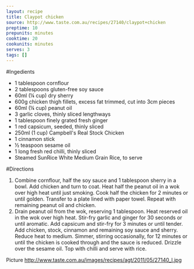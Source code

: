 ```yaml
---
layout: recipe
title: Claypot chicken
source: http://www.taste.com.au/recipes/27140/claypot+chicken
preptime: 10
prepunits: minutes
cooktime: 20
cookunits: minutes
serves: 3
tags: []
---
```

#Ingedients
* 1 tablespoon cornflour
* 2 tablespoons gluten-free soy sauce
* 60ml (&frac14; cup) dry sherry
* 600g chicken thigh fillets, excess fat trimmed, cut into 3cm pieces
* 60ml (&frac14; cup) peanut oil
* 3 garlic cloves, thinly sliced lengthways
* 1 tablespoon finely grated fresh ginger
* 1 red capsicum, seeded, thinly sliced
* 250ml (1 cup) Campbell's Real Stock Chicken
* 1 cinnamon stick
* &frac12; teaspoon sesame oil
* 1 long fresh red chilli, thinly sliced
* Steamed SunRice White Medium Grain Rice, to serve

#Directions
1. Combine cornflour, half the soy sauce and 1 tablespoon sherry in a bowl. Add chicken and turn to coat. Heat half the peanut oil in a wok over high heat until just smoking. Cook half the chicken for 2 minutes or until golden. Transfer to a plate lined with paper towel. Repeat with remaining peanut oil and chicken.
2. Drain peanut oil from the wok, reserving 1 tablespoon. Heat reserved oil in the wok over high heat. Stir-fry garlic and ginger for 30 seconds or until aromatic. Add capsicum and stir-fry for 3 minutes or until tender. Add chicken, stock, cinnamon and remaining soy sauce and sherry. Reduce heat to medium. Simmer, stirring occasionally, for 12 minutes or until the chicken is cooked through and the sauce is reduced. Drizzle over the sesame oil. Top with chilli and serve with rice.

Picture
http://www.taste.com.au/images/recipes/agt/2011/05/27140_l.jpg